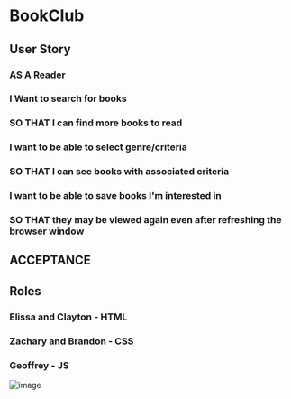 # BookClub
## User Story
### AS A Reader
### I Want to search for books
### SO THAT I can find more books to read
### I want to be able to select genre/criteria
### SO THAT I can see books with associated criteria
### I want to be able to save books I'm interested in
### SO THAT they may be viewed again even after refreshing the browser window
## ACCEPTANCE
###
## Roles
### Elissa and Clayton - HTML
### Zachary and Brandon - CSS
### Geoffrey - JS
![image](https://user-images.githubusercontent.com/118697673/222631012-211c76fc-7287-4435-bdd8-f9dcbc66a037.png)
